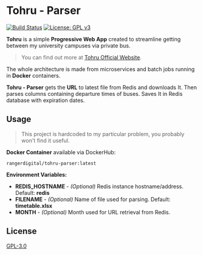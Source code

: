 # Tohru - Parser
[![Build Status](https://drone.bednarski.dev/api/badges/RangerDigital/tohru-parser/status.svg)](https://drone.bednarski.dev/RangerDigital/tohru-parser)
[![License: GPL v3](https://img.shields.io/badge/License-GPLv3-blue.svg)](https://www.gnu.org/licenses/gpl-3.0)


**Tohru** is a simple **Progressive Web App** created to streamline getting between my university campuses via private bus.

>You can find out more at [Tohru Official Website](https://tohru.bednarski.dev).

The whole architecture is made from microservices and batch jobs running in **Docker** containers.

**Tohru - Parser** gets the **URL** to latest file from Redis and downloads It. Then parses columns containing departure times of buses. Saves It in Redis database with expiration dates.

## Usage

>This project is hardcoded to my particular problem, you probably won't find it useful.

**Docker Container** available via DockerHub:
```
rangerdigital/tohru-parser:latest
```

**Environment Variables:**
- **REDIS_HOSTNAME** - _(Optional)_ Redis instance hostname/address. Default: **redis**
- **FILENAME** - _(Optional)_ Name of file used for parsing. Default: **timetable.xlsx**
- **MONTH** - _(Optional)_ Month used for URL retrieval from Redis.

## License
[GPL-3.0](https://choosealicense.com/licenses/gpl-3.0/)
